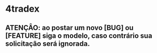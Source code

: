 # 4tradex

## ATENÇÂO: ao postar um novo [BUG] ou [FEATURE] siga o modelo, caso contrário sua solicitação será ignorada.


